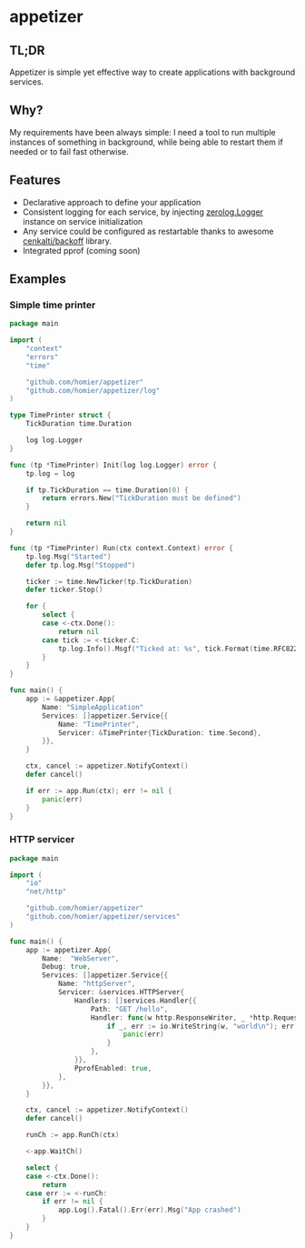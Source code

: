 # appetizer

## TL;DR
Appetizer is simple yet effective way to create applications with background services.

## Why?
My requirements have been always simple: I need a tool to run multiple instances of something in background,
while being able to restart them if needed or to fail fast otherwise.

## Features
* Declarative approach to define your application
* Consistent logging for each service, by injecting [zerolog.Logger](https://github.com/rs/zerolog) instance on service initialization
* Any service could be configured as restartable thanks to awesome [cenkalti/backoff](https://github.com/cenkalti/backoff) library.
* Integrated pprof (coming soon)

## Examples
### Simple time printer
```go
package main

import (
    "context"
    "errors"
    "time"

    "github.com/homier/appetizer"
    "github.com/homier/appetizer/log"
)

type TimePrinter struct {
    TickDuration time.Duration

    log log.Logger
}

func (tp *TimePrinter) Init(log log.Logger) error {
    tp.log = log

    if tp.TickDuration == time.Duration(0) {
        return errors.New("TickDuration must be defined")
    }

    return nil
}

func (tp *TimePrinter) Run(ctx context.Context) error {
    tp.log.Msg("Started")
    defer tp.log.Msg("Stopped")

    ticker := time.NewTicker(tp.TickDuration)
    defer ticker.Stop()

    for {
        select {
        case <-ctx.Done():
            return nil
        case tick := <-ticker.C:
            tp.log.Info().Msgf("Ticked at: %s", tick.Format(time.RFC822Z))
        }
    }
}

func main() {
    app := &appetizer.App{
        Name: "SimpleApplication"
        Services: []appetizer.Service{{
            Name: "TimePrinter",
            Servicer: &TimePrinter{TickDuration: time.Second},
        }},
    }

    ctx, cancel := appetizer.NotifyContext()
    defer cancel()

    if err := app.Run(ctx); err != nil {
        panic(err)
    }
}
```

### HTTP servicer
```go
package main

import (
	"io"
	"net/http"

	"github.com/homier/appetizer"
	"github.com/homier/appetizer/services"
)

func main() {
	app := appetizer.App{
		Name:  "WebServer",
		Debug: true,
		Services: []appetizer.Service{{
			Name: "httpServer",
			Servicer: &services.HTTPServer{
				Handlers: []services.Handler{{
					Path: "GET /hello",
					Handler: func(w http.ResponseWriter, _ *http.Request) {
						if _, err := io.WriteString(w, "world\n"); err != nil {
							panic(err)
						}
					},
				}},
				PprofEnabled: true,
			},
		}},
	}

	ctx, cancel := appetizer.NotifyContext()
	defer cancel()

	runCh := app.RunCh(ctx)

	<-app.WaitCh()

	select {
	case <-ctx.Done():
		return
	case err := <-runCh:
		if err != nil {
			app.Log().Fatal().Err(err).Msg("App crashed")
		}
	}
}
```

